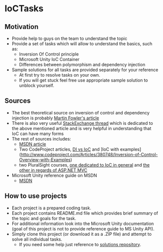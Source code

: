 # IoCTasks

## Motivation

* Provide help to guys on the team to understand the topic
* Provide a set of tasks which will allow to understand the basics, such as:
  * Inversion Of Control principle
  * Microsoft Unity IoC Container 
  * Differences between polymorphism and dependency injection
* Sample solutions for all tasks are provided separately for your reference
  * At first try to resolve tasks on your own. 
  * If you will get stuck feel free use appropriate sample solution to unblock yourself.

## Sources

* The best theoretical source on inversion of control and dependency injection is probably [Martin Fowler's article](http://martinfowler.com/articles/injection.html)
* There is also very useful [StackExchange thread](http://programmers.stackexchange.com/a/205686) which is dedicated to the above mentioned article and is very helpful in understanding that IoC can have many forms
* The rest of sources includes:
  * [MSDN article](http://msdn.microsoft.com/en-us/library/ff921087.aspx)
  * Two CodeProject articles, [DI vs IoC](http://www.codeproject.com/Articles/592372/Dependency-Injection-DI-vs-Inversion-of-Control-IO) and ]IoC with examples](http://www.codeproject.com/Articles/380748/Inversion-of-Control-Overview-with-Examples)
  * two PluralSight courses, [one dedicated to IoC in general](http://www.pluralsight.com/courses/inversion-of-control) and [the other in regards of ASP.NET MVC](http://www.pluralsight.com/courses/ioc-aspdotnet-mvc4)
* Microsoft Unity reference guide on MSDN
  * [MSDN](http://msdn.microsoft.com/en-us/library/dn178463%28v=pandp.30%29.aspx)

## How to use projects

* Each project is a prepared coding task.
* Each project contains README.md file which provides brief summary of the topic and goals for the task.
* For additional information look into the Microsoft Unity documentation (goal of this project is not to provide reference guide to MS Unity API).
* Simply clone this project (or download it as a .ZIP file) and attempt to solve all individual tasks.
  * If you need some help just reference to [solutions repository](https://github.com/IoCHowTo/IoCTasksSolutions).
